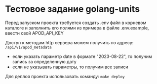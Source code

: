# Тестовое задание golang-units

Перед запуском проекта требуется создать .env файл в корневом каталоге и заполнить его полями из примера в файле .env.example, ввести свой APOD_API_KEY

Доступ к методам http сервера можем получить по адресу: `/api/v1/apod_metadata`

- если указать параметр date в формате "2023-08-22", то получим запись за определенную дату
- если не указывать параметры, то получим все записи

Для деплоя проекта использовать команду: `make deploy`
